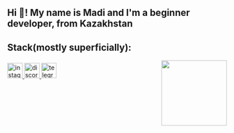<h2 align="left">Hi 👋! My name is Madi and I'm a beginner developer, from Kazakhstan</h2>

###

<h2 align="left">Stack(mostly superficially):</h2>


<img align="right" height="150" src="https://media.tenor.com/rE3c9r2MnCsAAAAi/konata-dance.gif"  />

###

<div align="left">
  <a href="https://www.instagram.com/alnvvm?igsh=OXEzcm9tMmhxenBm" target="_blank">
    <img src="https://img.shields.io/static/v1?message=Instagram&logo=instagram&label=&color=E4405F&logoColor=white&labelColor=&style=for-the-badge" height="35" alt="instagram logo"  />
  </a>
  <a href="http://discordapp.com/users/611062272370147328" target="_blank">
    <img src="https://img.shields.io/static/v1?message=Discord&logo=discord&label=&color=7289DA&logoColor=white&labelColor=&style=for-the-badge" height="35" alt="discord logo"  />
  </a>
  <a href="t.me/madishkins" target="_blank">
    <img src="https://img.shields.io/static/v1?message=Telegram&logo=telegram&label=&color=2CA5E0&logoColor=white&labelColor=&style=for-the-badge" height="35" alt="telegram logo"  />
  </a>
</div>

###
